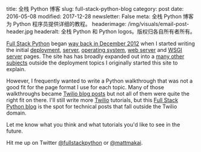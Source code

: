 title: 全栈 Python 博客
slug: full-stack-python-blog
category: post
date: 2016-05-08
modified: 2017-12-28
newsletter: False
meta: 全栈 Python 博客为 Python 程序员提供详细的教程。
headerimage: /img/visuals/email-post-header.jpg
headeralt: 全栈 Python 和 Python logos。版权归各自所有者所有。


[Full Stack Python](https://www.fullstackpython.com/) began 
[way back in December 2012](/change-log.html)
when I started writing the initial [deployment](/deployment.html), 
[server](/servers.html), [operating system](/operating-systems.html), 
[web server](/web-servers.html) and [WSGI server](/wsgi-servers.html) pages. 
The site has has broadly expanded out into a 
[many other subjects](/table-of-contents.html) outside the deployment 
topics I originally started this site to explain.

However, I frequently wanted to write a Python walkthrough that was not a
good fit for the page format I use for each topic. Many of those walkthroughs
became [Twilio blog posts](https://www.twilio.com/blog/author/mmakai)
but not all of them were quite the right fit on there. I'll still write
more [Twilio](/twilio.html) tutorials, but this 
[Full Stack Python blog](/blog.html) is the spot for technical posts that 
fall outside the Twilio domain.

Let me know what you think and what tutorials you'd like to see in the 
future. 

Hit me up on Twitter [@fullstackpython](https://twitter.com/fullstackpython)
or [@mattmakai](https://twitter.com/mattmakai).
